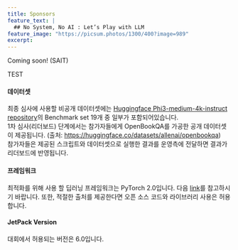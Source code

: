 ```yaml
---
title: Sponsors
feature_text: |
  ## No System, No AI : Let’s Play with LLM
feature_image: "https://picsum.photos/1300/400?image=989"
excerpt:
---
```


Coming soon!
(SAIT)

TEST


#### 데이터셋

최종 심사에 사용할 비공개 데이터셋에는 <a target="_blank" href="https://huggingface.co/microsoft/Phi-3-medium-4k-instruct"> Huggingface Phi3-medium-4k-instruct repository</a>의 Benchmark set 19개 중 일부가 포함되어있습니다.   
1차 심사(리더보드) 단계에서는 참가자들에게 OpenBookQA를 가공한 공개 데이터셋이 제공됩니다. (출처: https://huggingface.co/datasets/allenai/openbookqa)    
참가자들은 제공된 스크립트와 데이터셋으로 실행한 결과를 운영측에 전달하면 결과가 리더보드에 반영됩니다.    


#### 프레임워크

최적화를 위해 사용 할 딥러닝 프레임워크는 PyTorch 2.0입니다. 다음 <a target="_blank" href="https://github.com/pytorch/pytorch/tree/v2.0.0">link</a>를 참고하시기 바랍니다. 또한, 적절한 출처를 제공한다면 오픈 소스 코드와 라이브러리 사용은 허용합니다.     

#### JetPack Version   

대회에서 허용되는 버전은 6.0입니다.    
